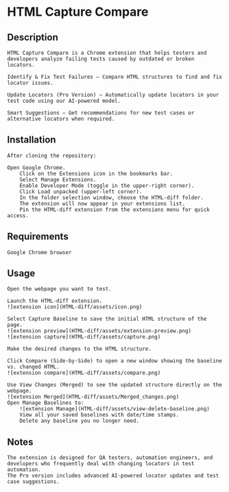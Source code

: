 # HTML Capture Compare

## Description

    HTML Capture Compare is a Chrome extension that helps testers and developers analyze failing tests caused by outdated or broken locators.

    Identify & Fix Test Failures – Compare HTML structures to find and fix locator issues.

    Update Locators (Pro Version) – Automatically update locators in your test code using our AI-powered model.

    Smart Suggestions – Get recommendations for new test cases or alternative locators when required.

## Installation

    After cloning the repository:

    Open Google Chrome.
        Click on the Extensions icon in the bookmarks bar.
        Select Manage Extensions.
        Enable Developer Mode (toggle in the upper-right corner).
        Click Load unpacked (upper-left corner).
        In the folder selection window, choose the HTML-diff folder.
        The extension will now appear in your extensions list.
        Pin the HTML-diff extension from the extensions menu for quick access.

## Requirements

    Google Chrome browser

## Usage

    Open the webpage you want to test.

    Launch the HTML-diff extension.
    ![extension icon](HTML-diff/assets/icon.png)

    Select Capture Baseline to save the initial HTML structure of the page.
    ![extension preview](HTML-diff/assets/extension-preview.png)
    ![extension capture](HTML-diff/assets/capture.png)

    Make the desired changes to the HTML structure.

    Click Compare (Side-by-Side) to open a new window showing the baseline vs. changed HTML.
    ![extension compare](HTML-diff/assets/compare.png)

    Use View Changes (Merged) to see the updated structure directly on the webpage.
    ![extension Merged](HTML-diff/assets/Merged_changes.png)
    Open Manage Baselines to:
        ![extension Manage](HTML-diff/assets/view-delete-baseline.png)
        View all your saved baselines with date/time stamps.
        Delete any baseline you no longer need.

## Notes

    The extension is designed for QA testers, automation engineers, and developers who frequently deal with changing locators in test automation.
    The Pro version includes advanced AI-powered locator updates and test case suggestions.
